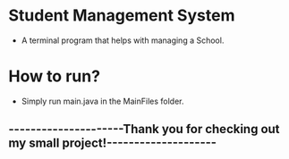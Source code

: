 # Student Management System

- A terminal program that helps with managing a School.

# How to run?
- Simply run main.java in the MainFiles folder.

## ---------------------Thank you for checking out my small project!--------------------
